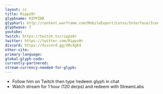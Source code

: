 ```yaml
---
layout: cc
title: Rippz0r
glyphname: RIPPZ0R
glyphurl: http://content.warframe.com/MobileExport/Lotus/Interface/Icons/Player/ContentCreators/Rippz0r.png
glyphwave: 7
youtube: 
twitch: https://twitch.tv/rippz0r
twitter: https://twitter.com/Rippz0r
discord: https://discord.gg/XRcXgE4
other-site: 
primary-language: 
global-glyph-code: 
currently-partnered: 
stream-currency-needed-for-glyph: 
---
```

* Follow him on Twitch then type !redeem glyph in chat
* Watch stream for 1 hour (120 derps) and redeem with StreamLabs

